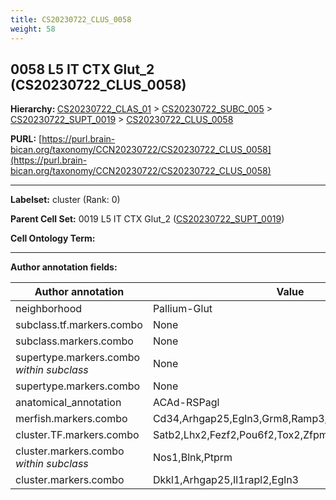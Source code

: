 ```yaml
---
title: CS20230722_CLUS_0058
weight: 58
---
```

## 0058 L5 IT CTX Glut_2 (CS20230722_CLUS_0058)
<b>Hierarchy: </b>
[CS20230722_CLAS_01](../CS20230722_CLAS_01) >
[CS20230722_SUBC_005](../CS20230722_SUBC_005) >
[CS20230722_SUPT_0019](../CS20230722_SUPT_0019) >
[CS20230722_CLUS_0058](../CS20230722_CLUS_0058)

**PURL:** [https://purl.brain-bican.org/taxonomy/CCN20230722/CS20230722_CLUS_0058](https://purl.brain-bican.org/taxonomy/CCN20230722/CS20230722_CLUS_0058)

---


**Labelset:** cluster (Rank: 0)

**Parent Cell Set:** 0019 L5 IT CTX Glut_2 ([CS20230722_SUPT_0019](../CS20230722_SUPT_0019))



**Cell Ontology Term:** 

[MARKER GENES.]: #


---

[TRANSFERRED ANNOTATIONS.]: #


[AUTHOR ANNOTATION FIELDS.]: #


**Author annotation fields:**

| Author annotation | Value |
|-------------------|-------|
|neighborhood|Pallium-Glut|
|subclass.tf.markers.combo|None|
|subclass.markers.combo|None|
|supertype.markers.combo _within subclass_|None|
|supertype.markers.combo|None|
|anatomical_annotation|ACAd-RSPagl|
|merfish.markers.combo|Cd34,Arhgap25,Egln3,Grm8,Ramp3,Gpr88,Egfem1,Bmp3|
|cluster.TF.markers.combo|Satb2,Lhx2,Fezf2,Pou6f2,Tox2,Zfpm2|
|cluster.markers.combo _within subclass_|Nos1,Blnk,Ptprm|
|cluster.markers.combo|Dkkl1,Arhgap25,Il1rapl2,Egln3|
